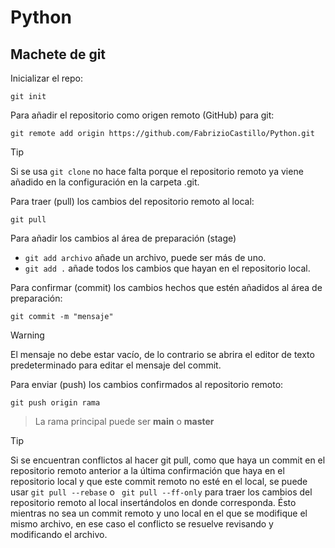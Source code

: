 # Python

## Machete de git
Inicializar el repo:
```shell
git init
```
Para añadir el repositorio como origen remoto (GitHub) para git:
```shell
git remote add origin https://github.com/FabrizioCastillo/Python.git
```

> [!TIP]
> Si se usa `git clone` no hace falta porque el repositorio remoto ya viene añadido en la configuración en la carpeta .git.

Para traer (pull) los cambios del repositorio remoto al local:
```shell
git pull
```

Para añadir los cambios al área de preparación (stage)
- `git add archivo` añade un archivo, puede ser más de uno.
- `git add .` añade todos los cambios que hayan en el repositorio local.

Para confirmar (commit) los cambios hechos que estén añadidos al área de preparación:
```shell
git commit -m "mensaje"
```
>[!WARNING]
>El mensaje no debe estar vacío, de lo contrario se abrira el editor de texto predeterminado para editar el mensaje del commit.

Para enviar (push) los cambios confirmados al repositorio remoto:
```shell
git push origin rama
```
> La rama principal puede ser **main** o **master**

> [!TIP]
> Si se encuentran conflictos al hacer git pull, como que haya un commit en el repositorio remoto anterior a la última confirmación que haya en el repositorio local y que este commit remoto no esté en el local, se puede usar `git pull --rebase` o ` git pull --ff-only` para traer los cambios del repositorio remoto al local insertándolos en donde corresponda. Ésto mientras no sea un commit remoto y uno local en el que se modifique el mismo archivo, en ese caso el conflicto se resuelve revisando y modificando el archivo.

